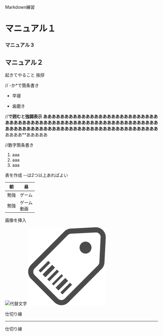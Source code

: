 Markdown練習
# マニュアル１
### マニュアル３
## マニュアル２
起きてやること
挨拶

// -か*で箇条書き
- 早寝
* 歯磨き

//**で囲むと強調表示
あああああああああああああああああああああああああああああああああああああああああああああああああああああああああああああああああああああああああああああああああああああああああああああああああああ**ああああ**あああああ　

 //数字箇条書き
1. aaa
1. aaa
1. aaa


表を作成
--は2つ以上あればよい

|朝|昼|
|--|--|
|勉強|ゲーム|
|勉強|ゲーム<br>動画|

画像を挿入

![代替文字](画像のパス)
![タグ](img/タグアイコン16.png)


仕切り線

---
仕切り線
